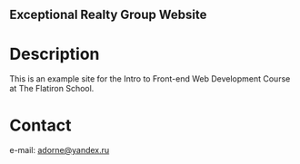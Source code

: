 Exceptional Realty Group Website
---

# Description

This is an example site for the Intro to Front-end Web Development Course at The Flatiron School.

# Contact

e-mail: adorne@yandex.ru
